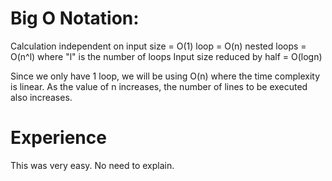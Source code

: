 # Big O Notation:

Calculation independent on input size = O(1)
loop = O(n)
nested loops = O(n^l) where "l" is the number of loops
Input size reduced by half = O(logn)

Since we only have 1 loop, we will be using O(n) where the time complexity is linear.
As the value of n increases, the number of lines to be executed also increases.

# Experience

This was very easy. No need to explain.